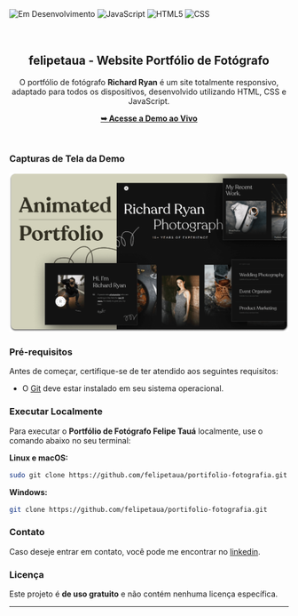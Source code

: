 
<img alt="Em Desenvolvimento" src="https://img.shields.io/badge/Em%20Desenvolvimento-FFA500?style=for-the-badge&logo=github&logoColor=white">
<img alt="JavaScript" src="https://img.shields.io/badge/JavaScript-323330?style=for-the-badge&logo=javascript&logoColor=F7DF1E">
<img alt="HTML5" src="https://img.shields.io/badge/HTML5-E34F26?style=for-the-badge&logo=html5&logoColor=white">
<img alt="CSS" src="https://img.shields.io/badge/CSS3-1572B6?style=for-the-badge&logo=css3&logoColor=white">

<div align="center">

<br />
<br />

<h2 align="center"> felipetaua - Website Portfólio de Fotógrafo</h2>

O portfólio de fotógrafo **Richard Ryan** é um site totalmente responsivo, <br />adaptado para todos os dispositivos, desenvolvido utilizando HTML, CSS e JavaScript.

<a href="https://felipetaua.github.io/portifolio-fotografia/"><strong>➥ Acesse a Demo ao Vivo</strong></a>

</div>

<br />

### Capturas de Tela da Demo

![Demo Desktop Felipe Tauá](./assets/images/desktop.png "Demo Desktop")

### Pré-requisitos

Antes de começar, certifique-se de ter atendido aos seguintes requisitos:

* O [Git](https://git-scm.com/downloads "Baixar Git") deve estar instalado em seu sistema operacional.

### Executar Localmente

Para executar o **Portfólio de Fotógrafo Felipe Tauá** localmente, use o comando abaixo no seu terminal:

**Linux e macOS:**

```bash
sudo git clone https://github.com/felipetaua/portifolio-fotografia.git
```

**Windows:**

```bash
git clone https://github.com/felipetaua/portifolio-fotografia.git
```

### Contato

Caso deseje entrar em contato, você pode me encontrar no [linkedin]([in/felipetaua](https://www.linkedin.com/in/felipetaua/)).

### Licença

Este projeto é **de uso gratuito** e não contém nenhuma licença específica.

---

